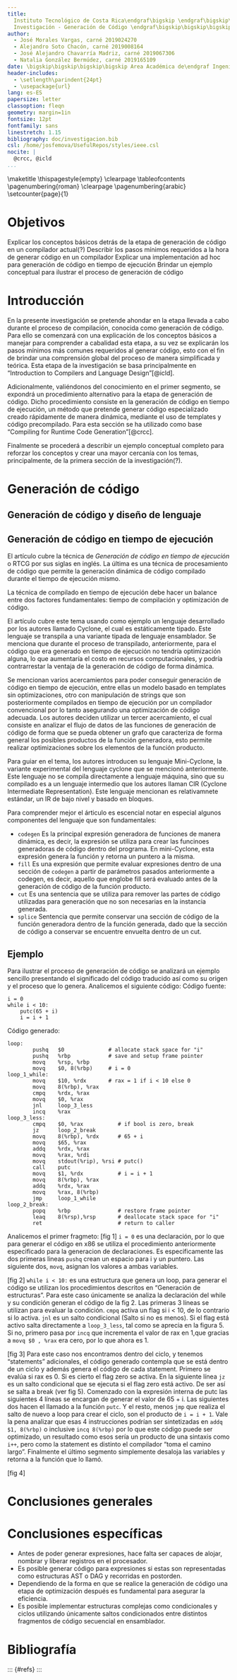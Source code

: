 ```yaml
---
title:
  Instituto Tecnológico de Costa Rica\endgraf\bigskip \endgraf\bigskip\bigskip\
  Investigación - Generación de Código \endgraf\bigskip\bigskip\bigskip\bigskip
author:
  - José Morales Vargas, carné 2019024270
  - Alejandro Soto Chacón, carné 2019008164
  - José Alejandro Chavarría Madriz, carné 2019067306
  - Natalia González Bermúdez, carné 2019165109
date: \bigskip\bigskip\bigskip\bigskip Area Académica de\endgraf Ingeniería en Computadores \endgraf\bigskip\bigskip\ Lenguajes, Compiladores \endgraf e intérpretes (CE3104) \endgraf\bigskip\bigskip Profesor Marco Hernández Vásquez \endgraf\vfill  Semestre I
header-includes:
  - \setlength\parindent{24pt}
  - \usepackage{url}
lang: es-ES
papersize: letter
classoption: fleqn
geometry: margin=1in
fontsize: 12pt
fontfamily: sans
linestretch: 1.15
bibliography: doc/investigacion.bib
csl: /home/josfemova/UsefulRepos/styles/ieee.csl
nocite: |
  @crcc, @icld
...
```


\maketitle
\thispagestyle{empty}
\clearpage
\tableofcontents
\pagenumbering{roman}
\clearpage
\pagenumbering{arabic}
\setcounter{page}{1}

# Objetivos

Explicar los conceptos básicos detrás de la etapa de generación de código en un compilador actual(?)
Describir los pasos mínimos requeridos a la hora de generar código en un compilador
Explicar una implementación ad hoc para generación de código en tiempo de ejecución
Brindar un ejemplo conceptual para ilustrar el proceso de generación de código

# Introducción

En la presente investigación se pretende ahondar en la etapa llevada a cabo durante el proceso de compilación, conocida como generación de código. Para ello se comenzará con una explicación de los conceptos básicos a manejar para comprender a cabalidad esta etapa, a su vez se explicarán los pasos mínimos más comunes requeridos al generar código, esto con el fin de brindar una comprensión global del proceso de manera simplificada y teórica. Esta etapa de la investigación se basa principalmente en “Introduction to Compilers and Language Design”[@icld].

Adicionalmente, valiéndonos del conocimiento en el primer segmento, se expondrá un procedimiento alternativo para la etapa de generación de código. Dicho procedimiento consiste en la generación de código en tiempo de ejecución, un método que pretende generar código especializado creado rápidamente de manera dinámica, mediante el uso de templates y código precompilado. Para esta sección se ha utilizado como base “Compiling for Runtime Code Generation”[@crcc].

Finalmente se procederá a describir un ejemplo conceptual completo para reforzar los conceptos y crear una mayor cercanía con los temas, principalmente, de la primera sección de la investigación(?).

# Generación de código

## Generación de código y diseño de lenguaje

## Generación de código en tiempo de ejecución

El artículo cubre la técnica de _Generación de código en tiempo de ejecución_ o RTCG por sus siglas en inglés. La última es una técnica de procesamiento de código que permite la generación dinámica de código compilado durante el tiempo de ejecución mismo.

La técnica de compilado en tiempo de ejecución debe hacer un balance entre dos factores fundamentales: tiempo de compilación y optimización de código.

El artículo cubre este tema usando como ejemplo un lenguaje desarrollado por los autores llamado Cyclone, el cual es estáticamente tipado. Este lenguaje se transpila a una variante tipada de lenguaje ensamblador. Se menciona que durante el proceso de transpilado, anteriormente, para el código que era generado en tiempo de ejecución no tendría optimización alguna, lo que aumentaría el costo en recursos computacionales, y podría contrarrestar la ventaja de la generación de código de forma dinámica.

Se mencionan varios acercamientos para poder conseguir generación de código en tiempo de ejecución, entre ellas un modelo basado en templates sin optimizaciones, otro con manipulación de strings que son posteriormente compilados en tiempo de ejecución por un compilador convencional por lo tanto asegurando una optimización de código adecuada. Los autores deciden utilizar un tercer acercamiento, el cual consiste en analizar el flujo de datos de las funciones de generación de código de forma que se pueda obtener un grafo que caracteriza de forma general los posibles productos de la función generadora, esto permite realizar optimizaciones sobre los elementos de la función producto.

Para guiar en el tema, los autores introducen su lenguaje Mini-Cyclone, la variante experimental del lenguaje cyclone que se mencionó anteriormente. Este lenguaje no se compila directamente a lenguaje máquina, sino que su compilado es a un lenguaje intermedio que los autores llaman CIR (Cyclone Intermediate Representation). Este lenguaje mencionan es relativamnete estándar, un IR de bajo nivel y basado en bloques.

Para comprender mejor el árticulo es escencial notar en especial algunos componentes del lenguaje que son fundamentales:

- `codegen` Es la principal expresión generadora de funciones de manera dinámica, es decir, la expresión se utiliza para crear las funcinoes generadoras de código dentro del programa. En mini-Cyclone, esta expresión genera la función y retorna un puntero a la misma.
- `fill` Es una expresión que permite evaluar expresiones dentro de una sección de `codegen` a partir de parámetros pasados anteriormente a codegen, es decir, aquello que englobe fill será evaluado antes de la generación de código de la función producto.
- `cut` Es una sentencia que se utiliza para remover las partes de código utilizadas para generación que no son necesarias en la instancia generada.
- `splice` Sentencia que permite conservar una sección de código de la función generadora dentro de la función generada, dado que la sección de código a conservar se encuentre envuelta dentro de un cut.



## Ejemplo
Para ilustrar el proceso de generación de código se analizará un ejemplo sencillo presentando el significado del código traducido así como su origen y el proceso que lo genera.
Analicemos el siguiente código:
Código fuente: 
```
i = 0
while i < 10:
    putc(65 + i)
    i = i + 1
```
Código generado:
``` 
loop:
        pushq   $0              # allocate stack space for "i"
        pushq   %rbp            # save and setup frame pointer
        movq    %rsp, %rbp
        movq    $0, 8(%rbp)     # i = 0
loop_1_while:
        movq    $10, %rdx       # rax = 1 if i < 10 else 0
        movq    8(%rbp), %rax
        cmpq    %rdx, %rax
        movq    $0, %rax
        jnl     loop_3_less
        incq    %rax
loop_3_less:
        cmpq    $0, %rax           # if bool is zero, break
        jz      loop_2_break        
        movq    8(%rbp), %rdx      # 65 + i
        movq    $65, %rax          
        addq    %rdx, %rax         
        movq    %rax, %rdi         
        movq    stdout(%rip), %rsi # putc()
        call    putc               
        movq    $1, %rdx           # i = i + 1
        movq    8(%rbp), %rax      
        addq    %rdx, %rax          
        movq    %rax, 8(%rbp)      
        jmp     loop_1_while        
loop_2_break:
        popq    %rbp               # restore frame pointer
        leaq    8(%rsp),%rsp       # deallocate stack space for "i"
        ret                        # return to caller
```
Analicemos el primer fragmeto:
[fig 1]
`i = 0` es una declaración, por lo que para generar el código en x86 se utiliza el procedimiento anteriormente especificado para la generacion de declaraciones. Es especificamente las dos primeras lineas `pushq` crean un espacio para i y un puntero. Las siguiente dos, `movq`, asignan los valores a ambas variables.

[fig 2]
`while i < 10:` es una estructura que genera un loop, para generar el código se utilizan los procedimientos descritos en “Generación de estructuras”. Para este caso únicamente se analiza la declaración del while y su condición generan el código de la fig 2. Las primeras 3 líneas se utilizan para evaluar la condición. `cmpq` activa un flag si i < 10, de lo contrario si lo activa. `jnl` es un salto condicional (Salto si no es menos). Si el flag está activo salta directamente a `loop_3_less`, tal como se aprecia en la figura 5. Si no, primero pasa por `incq` que incrementa el valor de rax en 1,que gracias a `movq $0 , %rax` era cero, por lo que ahora es 1. 

[fig 3]
Para este caso nos encontramos dentro del ciclo, y tenemos “statements” adicionales, el código generado contempla que se está dentro de un ciclo y además genera el código de cada statement. Primero se evalúa si  rax es 0. Si es cierto el flag zero se activa. En la siguiente línea `jz` es un salto condicional que se ejecuta si el flag zero está activo. De ser así se salta a break (ver fig 5). Comenzado con la expresión interna de putc las siguientes 4 líneas se encargan de generar el valor de 65 + i. Las siguientes dos hacen el llamado a la función `putc`. Y el resto, menos `jmp` que realiza el salto de nuevo a loop para crear el ciclo, son el producto de `i = i + 1`. Vale la pena analizar que esas 4 instrucciones podrían ser sintetizadas en `addq $1, 8(%rbp)` o inclusive `incq 8(%rbp)` por lo que este código puede ser optimizado, un resultado como esos sería un producto de una sintaxis como `i++`, pero como la statement es distinto el compilador “toma el camino largo”. Finalmente el último segmento simplemente desaloja las variables y retorna a la función que lo llamó.

[fig 4]

# Conclusiones generales

# Conclusiones específicas

- Antes de poder generar expresiones, hace falta ser capaces de alojar, nombrar y liberar registros en el procesador. 
- Es posible generar código para expresiones si estas son representadas como estructuras AST o DAG y recorridas en postorden.
- Dependiendo de la forma en que se realice la generación de código una etapa de optimización después es fundamental para asegurar la eficiencia.
- Es posible implementar estructuras complejas como condicionales y ciclos utilizando únicamente saltos condicionados entre distintos fragmentos de código secuencial en ensamblador.


# Bibliografía

::: {#refs}
:::
